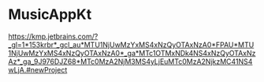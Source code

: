 # MusicAppKt
https://kmp.jetbrains.com/?_gl=1*153krbr*_gcl_au*MTU1NjUwMzYxMS4xNzQyOTAxNzA0*FPAU*MTU1NjUwMzYxMS4xNzQyOTAxNzA0*_ga*MTc1OTMxNDk4NS4xNzQyOTAxNzAz*_ga_9J976DJZ68*MTc0MzA2NjM3MS4yLjEuMTc0MzA2NjkzMC41NS4wLjA.#newProject
